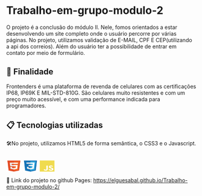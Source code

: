 # Trabalho-em-grupo-modulo-2
O projeto é a conclusão do módulo II. Nele, fomos orientados a estar desenvolvendo um site completo onde o usuário percorre por várias páginas. No projeto, utilizamos validação de E-MAIL, CPF E CEP(utilizando a api dos correios). Além do usuário ter a possibilidade de entrar em contato por meio de formulário.

## 🚀 Finalidade
Frontenders é uma plataforma de revenda de celulares com as certificações IP68, IP69K E MIL-STD-810G. São celulares muito resistentes e com um preço muito acessível, e com uma performance indicada para programadores.

## 📋 Tecnologias utilizadas

🛠️No projeto, utilizamos HTML5 de forma semântica, o CSS3 e o Javascript.
<div style="display: inline_block"><br>
<img align="center" alt="Will-HTML" height="30" width="40" src="https://raw.githubusercontent.com/devicons/devicon/master/icons/html5/html5-original.svg">
<img align="center" alt="Will-CSS" height="30" width="40" src="https://raw.githubusercontent.com/devicons/devicon/master/icons/css3/css3-original.svg">
 <img align="center" alt="Will-Js" height="30" width="40" src="https://raw.githubusercontent.com/devicons/devicon/master/icons/javascript/javascript-plain.svg">
</div>

📌 Link do projeto no github Pages: https://elguesabal.github.io/Trabalho-em-grupo-modulo-2/
